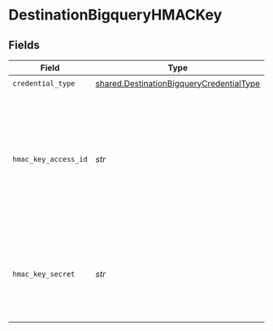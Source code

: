 # DestinationBigqueryHMACKey


## Fields

| Field                                                                                                                                         | Type                                                                                                                                          | Required                                                                                                                                      | Description                                                                                                                                   | Example                                                                                                                                       |
| --------------------------------------------------------------------------------------------------------------------------------------------- | --------------------------------------------------------------------------------------------------------------------------------------------- | --------------------------------------------------------------------------------------------------------------------------------------------- | --------------------------------------------------------------------------------------------------------------------------------------------- | --------------------------------------------------------------------------------------------------------------------------------------------- |
| `credential_type`                                                                                                                             | [shared.DestinationBigqueryCredentialType](../../models/shared/destinationbigquerycredentialtype.md)                                          | :heavy_check_mark:                                                                                                                            | N/A                                                                                                                                           |                                                                                                                                               |
| `hmac_key_access_id`                                                                                                                          | *str*                                                                                                                                         | :heavy_check_mark:                                                                                                                            | HMAC key access ID. When linked to a service account, this ID is 61 characters long; when linked to a user account, it is 24 characters long. | 1234567890abcdefghij1234                                                                                                                      |
| `hmac_key_secret`                                                                                                                             | *str*                                                                                                                                         | :heavy_check_mark:                                                                                                                            | The corresponding secret for the access ID. It is a 40-character base-64 encoded string.                                                      | 1234567890abcdefghij1234567890ABCDEFGHIJ                                                                                                      |